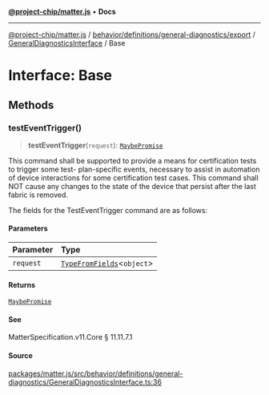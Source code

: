 [**@project-chip/matter.js**](../../../../../../../README.md) • **Docs**

***

[@project-chip/matter.js](../../../../../../../modules.md) / [behavior/definitions/general-diagnostics/export](../../../README.md) / [GeneralDiagnosticsInterface](../README.md) / Base

# Interface: Base

## Methods

### testEventTrigger()

> **testEventTrigger**(`request`): [`MaybePromise`](../../../../../../../util/export/README.md#maybepromiset)

This command shall be supported to provide a means for certification tests to trigger some test-
plan-specific events, necessary to assist in automation of device interactions for some certification test
cases. This command shall NOT cause any changes to the state of the device that persist after the last
fabric is removed.

The fields for the TestEventTrigger command are as follows:

#### Parameters

| Parameter | Type |
| :------ | :------ |
| `request` | [`TypeFromFields`](../../../../../../../tlv/export/README.md#typefromfieldsf)\<`object`\> |

#### Returns

[`MaybePromise`](../../../../../../../util/export/README.md#maybepromiset)

#### See

MatterSpecification.v11.Core § 11.11.7.1

#### Source

[packages/matter.js/src/behavior/definitions/general-diagnostics/GeneralDiagnosticsInterface.ts:36](https://github.com/project-chip/matter.js/blob/7a8cbb56b87d4ccf34bec5a9a95ab40a1711324f/packages/matter.js/src/behavior/definitions/general-diagnostics/GeneralDiagnosticsInterface.ts#L36)
